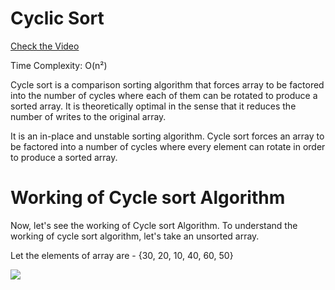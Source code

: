 # Cyclic Sort

[Check the Video](https://www.youtube.com/watch?v=JfinxytTYFQ&list=PL9gnSGHSqcnr_DxHsP7AW9ftq0AtAyYqJ&index=20&t=3s)

Time Complexity: O(n²)

Cycle sort is a comparison sorting algorithm that forces array to be factored into the number of cycles where each of them can be rotated to produce a sorted array. It is theoretically optimal in the sense that
it reduces the number of writes to the original array.

It is an in-place and unstable sorting algorithm. Cycle sort forces an array to be factored into a number of cycles where every element can rotate in order to produce a sorted array.

# Working of Cycle sort Algorithm
Now, let's see the working of Cycle sort Algorithm. To understand the working of cycle sort algorithm, let's take an unsorted array.

Let the elements of array are - {30, 20, 10, 40, 60, 50}

![](C:/Users/aritr/Downloads/cycle-sort.png)

